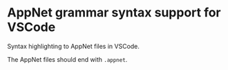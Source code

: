 # AppNet grammar syntax support for VSCode

Syntax highlighting to AppNet files in VSCode.

The AppNet files should end with `.appnet`.
